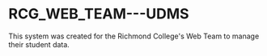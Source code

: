 # RCG_WEB_TEAM---UDMS
This system was created for the Richmond College's Web Team to manage their student data.
